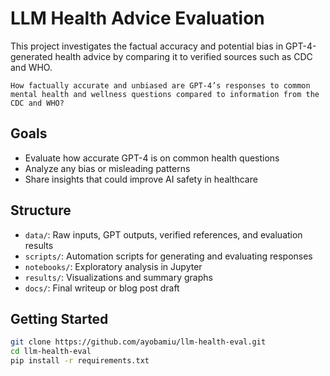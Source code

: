 # LLM Health Advice Evaluation

This project investigates the factual accuracy and potential bias in GPT-4-generated health advice by comparing it to verified sources such as CDC and WHO.

`How factually accurate and unbiased are GPT-4’s responses to common mental health and wellness questions compared to information from the CDC and WHO?`

## Goals

- Evaluate how accurate GPT-4 is on common health questions
- Analyze any bias or misleading patterns
- Share insights that could improve AI safety in healthcare

## Structure

- `data/`: Raw inputs, GPT outputs, verified references, and evaluation results
- `scripts/`: Automation scripts for generating and evaluating responses
- `notebooks/`: Exploratory analysis in Jupyter
- `results/`: Visualizations and summary graphs
- `docs/`: Final writeup or blog post draft

## Getting Started

```bash
git clone https://github.com/ayobamiu/llm-health-eval.git
cd llm-health-eval
pip install -r requirements.txt
```
